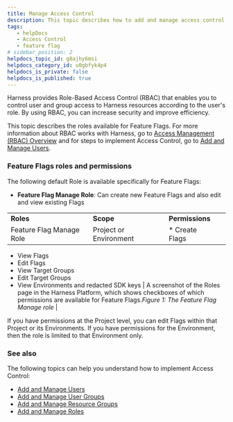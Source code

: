 ```yaml
---
title: Manage Access Control
description: This topic describes how to add and manage access control for Feature Flags.
tags: 
   - helpDocs
   - Access Control
   - feature flag
# sidebar_position: 2
helpdocs_topic_id: g8ajhy6msi
helpdocs_category_id: u0gbfyk4p4
helpdocs_is_private: false
helpdocs_is_published: true
---
```


Harness provides Role-Based Access Control (RBAC) that enables you to control user and group access to Harness resources according to the user's role. By using RBAC, you can increase security and improve efficiency.

This topic describes the roles available for Feature Flags. For more information about RBAC works with Harness, go to [Access Management (RBAC) Overview](/article/vz5cq0nfg2-rbac-in-harness) and for steps to implement Access Control, go to [Add and Manage Users](/article/hyoe7qcaz6-add-users).

### Feature Flags roles and permissions

The following default Role is available specifically for Feature Flags:

* **Feature Flag Manage Role**: Can create new Feature Flags and also edit and view existing Flags



|  |  |  |  |
| --- | --- | --- | --- |
| **Roles** | **Scope** | **Permissions** |  |
| Feature Flag Manage Role | Project or Environment | * Create Flags
* View Flags
* Edit Flags
* View Target Groups
* Edit Target Groups
* View Environments and redacted SDK keys
 | A screenshot of the Roles page in the Harness Platform, which shows checkboxes of which permissions are available for Feature Flags.*Figure 1: The Feature Flag Manage role* |

If you have permissions at the Project level, you can edit Flags within that Project or its Environments. If you have permissions for the Environment, then the role is limited to that Environment only.  
### See also

The following topics can help you understand how to implement Access Control:

* [Add and Manage Users](/article/hyoe7qcaz6-add-users)
* [Add and Manage User Groups](/article/dfwuvmy33m-add-user-groups)
* [Add and Manage Resource Groups](/article/yp4xj36xro-add-resource-groups)
* [Add and Manage Roles](/article/tsons9mu0v-add-manage-roles)

